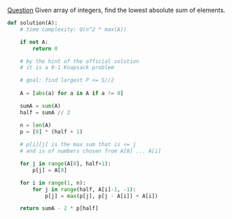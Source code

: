 [Question](https://app.codility.com/programmers/lessons/17-dynamic_programming/min_abs_sum/)
Given array of integers, find the lowest absolute sum of elements.
```python
def solution(A):
    # time complexity: O(n^2 * max(A))

    if not A:
        return 0

    # by the hint of the official solution
    # it is a 0-1 Knapsack problem

    # goal: find largest P <= S//2
    
    A = [abs(a) for a in A if a != 0]

    sumA = sum(A)
    half = sumA // 2

    n = len(A)
    p = [0] * (half + 1)
    
    # p[i][j] is the max sum that is <= j 
    # and is of numbers chosen from A[0] ... A[i] 

    for j in range(A[0], half+1):
        p[j] = A[0]

    for i in range(1, n):
        for j in range(half, A[i]-1, -1):
            p[j] = max(p[j], p[j - A[i]] + A[i])

    return sumA - 2 * p[half]
```
